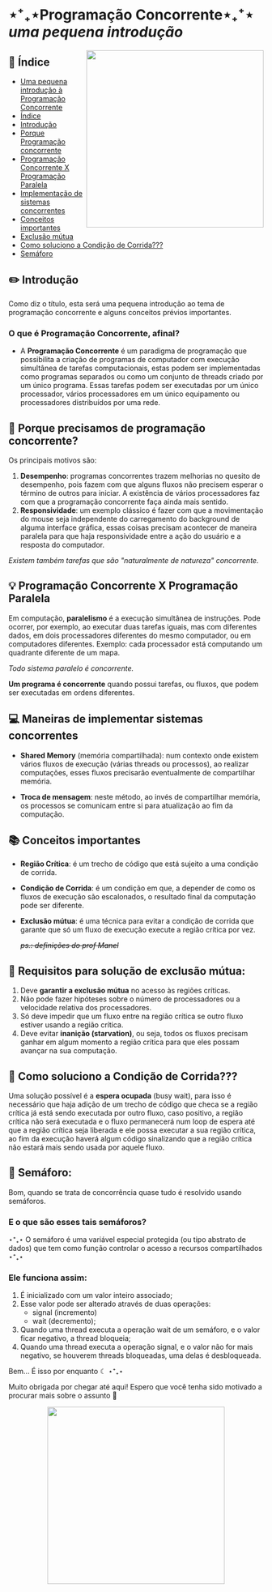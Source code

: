 # ⋆⁺₊⋆Programação Concorrente⋆₊⁺⋆ *uma pequena introdução*

<img src="https://c.tenor.com/r2_RSuOMIwIAAAAC/whisper-of-the-heart-cartoon.gif" width="350" align="right">

## :paperclip: Índice

- [Uma pequena introdução à Programação Concorrente](#⋆⁺₊⋆programação-concorrente⋆₊⁺⋆-uma-pequena-introdução)
- [Índice](#paperclip-índice)
- [Introdução](#pencil2-introdução)
- [Porque Programação concorrente](#thinking-porque-precisamos-de-programação-concorrente)
- [Programação Concorrente X Programação Paralela](#bulb-programação-concorrente-x-programação-paralela)
- [Implementação de sistemas concorrentes](#computer-maneiras-de-implementar-sistemas-concorrentes)
- [Conceitos importantes](#books-conceitos-importantes)
- [Exclusão mútua](#bookmark_tabs-requisitos-para-solução-de-exclusão-mútua)
- [Como soluciono a Condição de Corrida???](#runner-como-soluciono-a-condição-de-corrida)
- [Semáforo](#vertical_traffic_light-semáforo)

## :pencil2: Introdução

Como diz o título, esta será uma pequena introdução ao tema de programação concorrente e alguns conceitos prévios importantes.
### O que é Programação Concorrente, afinal?
- A **Programação Concorrente** é um paradigma de programação que possibilita a criação de programas de computador com execução simultânea de tarefas computacionais, estas podem ser implementadas como programas separados ou como um conjunto de threads criado por um único programa. Essas tarefas podem ser executadas por um único processador, vários processadores em um único equipamento ou processadores distribuídos por uma rede.

## :thinking: Porque precisamos de programação concorrente?

Os principais motivos são:
1. **Desempenho**: programas concorrentes trazem melhorias no quesito de desempenho, pois fazem com que alguns fluxos não precisem esperar o término de outros para iniciar. A existência de vários processadores faz com que a programação concorrente faça ainda mais sentido.
2. **Responsividade**: um exemplo clássico é fazer com que a movimentação do  mouse seja independente do carregamento do background de alguma interface gráfica, essas coisas precisam acontecer de maneira paralela para que haja responsividade entre a ação do usuário e a resposta do computador.

*Existem também tarefas que são "naturalmente de natureza" concorrente.*


## :bulb: Programação Concorrente X Programação Paralela

Em computação, **paralelismo** é a execução simultânea de instruções. Pode ocorrer, por exemplo, ao executar duas tarefas iguais, mas com diferentes dados, em dois processadores diferentes do mesmo computador, ou em computadores diferentes.
Exemplo: cada processador está computando um quadrante diferente de um mapa.

*Todo sistema paralelo é concorrente.*

**Um programa é concorrente** quando possui tarefas, ou fluxos, que podem ser executadas em ordens diferentes.


## :computer: Maneiras de implementar sistemas concorrentes

- **Shared Memory** (memória compartilhada): num contexto onde existem vários fluxos de execução (várias threads ou processos), ao realizar computações, esses fluxos precisarão eventualmente de compartilhar memória.

- **Troca de mensagem**: neste método, ao invés de compartilhar memória, os processos se comunicam entre si para atualização ao fim da computação.


## :books: Conceitos importantes

- **Região Crítica**: é um trecho de código que está sujeito a uma condição de corrida.
- **Condição de Corrida**: é um condição em que, a depender de como os fluxos de execução são escalonados, o resultado final da computação pode ser diferente.
- **Exclusão mútua**: é uma técnica para evitar a condição de corrida que garante que só um fluxo de execução execute a região crítica por vez.

     ~~*ps.: definições do prof Manel*~~


## :bookmark_tabs: Requisitos para solução de exclusão mútua:

1. Deve **garantir a exclusão mútua** no acesso às regiões críticas.
2. Não pode fazer hipóteses sobre o número de processadores ou a velocidade relativa dos processadores.
3. Só deve impedir que um fluxo entre na região crítica se outro fluxo estiver usando a região crítica.
4. Deve evitar **inanição (starvation)**, ou seja, todos os fluxos precisam ganhar em algum momento a região crítica para que eles possam avançar na sua computação.

## :runner: Como soluciono a Condição de Corrida???

Uma solução possível é a **espera ocupada** (busy wait), para isso é necessário que haja adição de um trecho de código que checa se a região crítica já está sendo executada por outro fluxo, caso positivo, a região crítica não será executada e o fluxo permanecerá num loop de espera até que a região crítica seja liberada e ele possa executar a sua região crítica, ao fim da execução haverá algum código sinalizando que a região crítica não estará mais sendo usada por aquele fluxo.

## :vertical_traffic_light: Semáforo:

Bom, quando se trata de concorrência quase tudo é resolvido usando semáforos.

### E o que são esses tais semáforos?

⋆⁺₊⋆ O semáforo é uma variável especial protegida (ou tipo abstrato de dados) que tem como função controlar o acesso a recursos compartilhados ⋆⁺₊⋆

### Ele funciona assim:

1. É inicializado com um valor inteiro associado;
2. Esse valor pode ser alterado através de duas operações:
    - signal (incremento)
    - wait (decremento);
3. Quando uma thread executa a operação wait de um semáforo, e o valor ficar negativo, a thread bloqueia;
4. Quando uma thread executa a operação signal, e o valor não for mais negativo, se houverem threads bloqueadas, uma delas é desbloqueada.

Bem... É isso por enquanto ☾ ⋆⁺₊⋆

Muito obrigada por chegar até aqui! Espero que você tenha sido motivado a procurar mais sobre o assunto 💜

<div align="center">
    <img src="https://i.pinimg.com/originals/c5/44/fa/c544fac358589c8374a588cda0a1317c.gif" width="350">
</div>